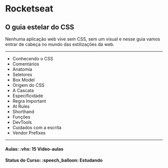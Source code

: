 <h1>Rocketseat</h1>
<h2>O guia estelar do CSS</h2>

<p>
Nenhuma aplicação web vive sem CSS, sem um visual e nesse guia vamos entrar de cabeça no mundo das estilizações da web.
</p>

<hr/>

<ul>
  <li>Conhecendo o CSS</li>
  <li>Comentários</li>
  <li>Anatomia</li>
  <li>Seletores</li>
  <li>Box Model</li>
  <li>Origem do CSS</li>
  <li>A Cascata</li>
  <li>Especificidade</li>
  <li>Regra Important</li>
  <li>At Rules</li>
  <li>Shorthand</li>
  <li>Funções</li>
  <li>DevTools</li>
  <li>Cuidados com a escrita</li>
  <li>Vendor Prefixes</li>
</ul>

<hr/>

<h4><b>Aulas:</b> :vhs: 15 Video-aulas</h4>
<h4><b>Status do Curso:</b> :speech_balloon: Estudando</h4>
